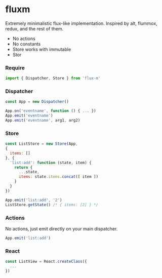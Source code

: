fluxm
=====

Extremely minimalistic flux-like implementation. Inspired by alt, flummox, redux, and the rest of them.

* No actions
* No constants
* Store works with immutable
* Stor

### Require

```js
import { Dispatcher, Store } from 'flux-m'
```

### Dispatcher

```js
const App = new Dispatcher()

App.on('eventname', function () { ... })
App.emit('eventname')
App.emit('eventname', arg1, arg2)
```

### Store

```js
const ListStore = new Store(App,
{
  items: []
}, {
  'list:add': function (state, item) {
    return {
      ...state,
      items: state.items.concat([ item ])
    }
  }
})

App.emit('list:add', '2')
ListStore.getState() /* { items: [2] } */
```

### Actions

No actions, just emit directly on your main dispatcher.

```js
App.emit('list:add')
```

### React

```js
const ListView = React.createClass({
  ...
})
```
